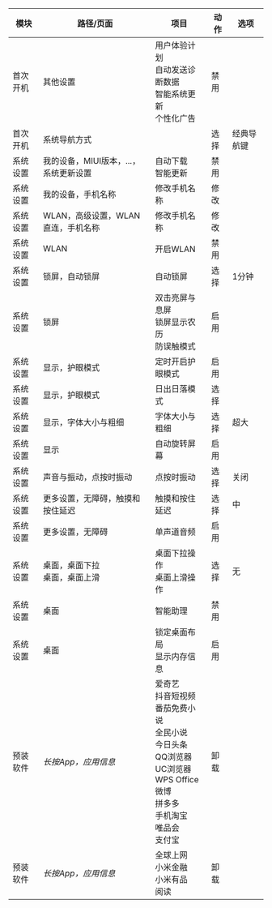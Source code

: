 模块 | 路径/页面 | 项目 | 动作 | 选项
--- | --- | --- | --- | ---
首次开机 | 其他设置 | 用户体验计划<br/>自动发送诊断数据<br/>智能系统更新<br/>个性化广告 | 禁用
首次开机 | 系统导航方式 | | 选择 | 经典导航键
系统设置 | 我的设备，MIUI版本，...，系统更新设置 | 自动下载<br/>智能更新 | 禁用
系统设置 | 我的设备，手机名称 | 修改手机名称 | 修改
系统设置 | WLAN，高级设置，WLAN直连，手机名称 | 修改手机名称 | 修改
系统设置 | WLAN | 开启WLAN | 禁用
系统设置 | 锁屏，自动锁屏 | 自动锁屏 | 选择 | 1分钟
系统设置 | 锁屏 | 双击亮屏与息屏<br/>锁屏显示农历<br/>防误触模式 | 启用
系统设置 | 显示，护眼模式 | 定时开启护眼模式 | 启用
系统设置 | 显示，护眼模式 | 日出日落模式 | 选择
系统设置 | 显示，字体大小与粗细 | 字体大小与粗细 | 选择 | 超大
系统设置 | 显示 | 自动旋转屏幕 | 启用
系统设置 | 声音与振动，点按时振动 | 点按时振动 | 选择 | 关闭
系统设置 | 更多设置，无障碍，触摸和按住延迟 | 触摸和按住延迟 | 选择 | 中
系统设置 | 更多设置，无障碍 | 单声道音频 | 启用
系统设置 | 桌面，桌面下拉<br/>桌面，桌面上滑 | 桌面下拉操作<br/>桌面上滑操作 | 选择 | 无
系统设置 | 桌面 | 智能助理 | 禁用
系统设置 | 桌面 | 锁定桌面布局<br/>显示内存信息 | 启用
预装软件 | _长按App，应用信息_ | 爱奇艺<br/>抖音短视频<br/>番茄免费小说<br/>全民小说<br/>今日头条<br/>QQ浏览器<br/>UC浏览器<br/>WPS Office<br/>微博<br/>拼多多<br/>手机淘宝<br/>唯品会<br/>支付宝 | 卸载
预装软件 | _长按App，应用信息_ | 全球上网<br/>小米金融<br/>小米有品<br/>阅读 | 卸载
